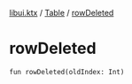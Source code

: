 [libui.ktx](../README.md) / [Table](README.md) / [rowDeleted](row-deleted.md)

# rowDeleted

`fun rowDeleted(oldIndex: Int)`